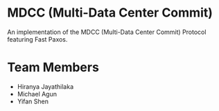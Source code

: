 MDCC (Multi-Data Center Commit)
===============================

An implementation of the MDCC (Multi-Data Center Commit) Protocol featuring
Fast Paxos.

Team Members
============

 * Hiranya Jayathilaka
 * Michael Agun
 * Yifan Shen

